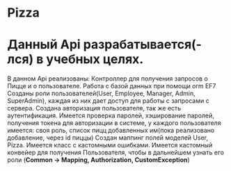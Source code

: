 # Pizza

<h1>
    Данный Api разрабатывается(-лся) в учебных целях.
</h1>
    В данном Api реализованы:
        Контроллер для получения запросов о Пицце и о пользователе.
        Работа с базой данных при помощи orm EF7
        Созданы роли пользователей(User, Employee, Manager, Admin, SuperAdmin),
    каждая из них дает доступ для работы с запросами с сервера.
        Создана авторизация пользователя, так же есть аутентификация. Имеется проверка паролей,
    хэширование паролей, получения токена для авторизации в системе, у каждого пользователя имеется: своя роль, список пицц добавленных им(пока реализовано добавление, через id пиццы)
        Создан маппинг полей моделей User, Pizza. Имеется класс с кастомными ошибками. Имеется
    кастомный конвейeр для получения Пользователя, чтобы в дальнейшем узнать его роли (<b>Common -> Mapping, Authorization, CustomException</b>)
